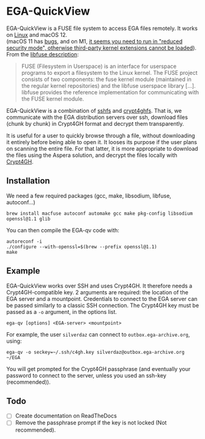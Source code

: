 # EGA-QuickView

EGA-QuickView is a FUSE file system to access EGA files remotely. It
works on [Linux](https://github.com/EGA-archive/ega-quickview) and macOS 12.  
(macOS 11 has
[bugs](https://github.com/osxfuse/osxfuse/issues/779#issuecomment-772890544),
and on M1, [it seems you need to run in "reduced security mode",
otherwise third-party kernel extensions cannot be loaded](https://github.com/osxfuse/osxfuse/issues/779#issuecomment-801761709)).
From the [libfuse description](https://github.com/libfuse/libfuse/blob/master/README.md):

> FUSE (Filesystem in Userspace) is an interface for userspace
> programs to export a filesystem to the Linux kernel. The FUSE
> project consists of two components: the fuse kernel module
> (maintained in the regular kernel repositories) and the libfuse
> userspace library [...]. libfuse provides
> the reference implementation for communicating with the FUSE kernel
> module.

EGA-QuickView is a combination of
[sshfs](https://github.com/libfuse/sshfs) and
[crypt4ghfs](https://github.com/EGA-archive/crypt4ghfs). That is, we
communicate with the EGA distribution servers over ssh, download files
(chunk by chunk) in Crypt4GH format and decrypt them transparently.

It is useful for a user to quickly browse through a file, without
downloading it entirely before being able to open it. It looses its
purpose if the user plans on scanning the entire file. For that
latter, it is more appropriate to download the files using the Aspera
solution, and decrypt the files locally with [Crypt4GH](https://crypt4gh.readthedocs.io).

## Installation

We need a few required packages (gcc, make, libsodium, libfuse, autoconf...)

	brew install macfuse autoconf automake gcc make pkg-config libsodium openssl@1.1 glib

You can then compile the EGA-qv code with:

	autoreconf -i
	./configure --with-openssl=$(brew --prefix openssl@1.1)
	make

## Example

EGA-QuickView works over SSH and uses Crypt4GH. It therefore needs a Crypt4GH-compatible key.
2 arguments are required: the location of the EGA server and a mountpoint.
Credentials to connect to the EGA server can be passed similarly to a classic SSH connection.
The Crypt4GH key must be passed as a `-o` argument, in the options list.

	ega-qv [options] <EGA-server> <mountpoint>
	
For example, the user `silverdaz` can connect to `outbox.ega-archive.org`, using:

	ega-qv -o seckey=~/.ssh/c4gh.key silverdaz@outbox.ega-archive.org ~/EGA
	
You will get prompted for the Crypt4GH passphrase (and eventually your
password to connect to the server, unless you used an ssh-key
(recommended)).

## Todo

- [ ] Create documentation on ReadTheDocs
- [ ] Remove the passphrase prompt if the key is not locked (Not recommended).
